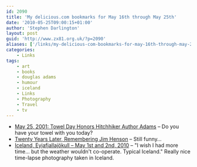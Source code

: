 ```yaml
---
id: 2090
title: 'My delicious.com bookmarks for May 16th through May 25th'
date: '2010-05-25T09:00:15+01:00'
author: 'Stephen Darlington'
layout: post
guid: 'http://www.zx81.org.uk/?p=2090'
aliases: ['/links/my-delicious-com-bookmarks-for-may-16th-through-may-25th.html']
categories:
    - Links
tags:
    - art
    - books
    - douglas adams
    - humour
    - iceland
    - Links
    - Photography
    - Travel
    - tv
---
```


- [May 25, 2001: Towel Day Honors Hitchhiker Author Adams](http://www.wired.com/thisdayintech/2010/05/0525first-towel-day/?utm_source=feedburner&utm_medium=feed&utm_campaign=Feed%3A+wired%2Findex+%28Wired%3A+Index+3+%28Top+Stories+2%29%29&utm_content=Google+Reader) – Do you have your towel with you today?
- [Twenty Years Later, Remembering Jim Henson](http://www.wired.com/geekdad/2010/05/twenty-years-later-remembering-jim-henson/all/1) – Still funny…
- [Iceland, Eyjafjallajökull – May 1st and 2nd, 2010](http://vimeo.com/11673745) – "I wish I had more time… but the weather wouldn't co-operate. Typical Iceland." Really nice time-lapse photography taken in Iceland.